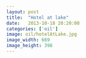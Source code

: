 ```yaml
---
layout: post
title:  "Hotel at lake"
date:   2013-10-18 20:20:00
categories: ['oil']
image: oil/hotelAtLake.jpg
image_width: 669
image_height: 398
---
```


